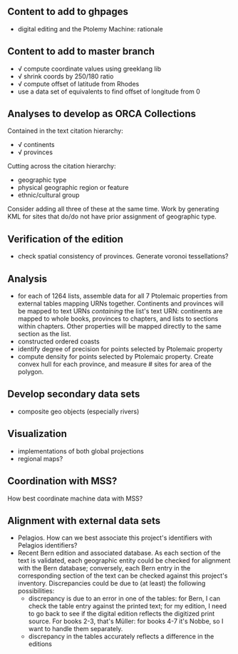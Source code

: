 ## Content to add to ghpages ##

- digital editing and the Ptolemy Machine:  rationale


## Content to add to master branch ##

- √ compute coordinate values using greeklang lib
- √ shrink coords by 250/180 ratio
- √ compute offset of latitude from Rhodes
- use a data set of equivalents to find offset of longitude from 0


## Analyses to develop as ORCA Collections ##

Contained in the text citation hierarchy:

- √ continents
- √ provinces

Cutting across the citation hierarchy:

- geographic type
- physical geographic region or feature
- ethnic/cultural group

Consider adding all three of these at the same time.  Work by generating KML for sites that do/do not have prior assignment of geographic type.


## Verification of the edition ##

- check spatial consistency of provinces.  Generate voronoi tessellations?



## Analysis ##

- for each of 1264 lists, assemble data for all 7 Ptolemaic properties from external tables mapping URNs together.  Continents and provinces will be mapped to text URNs *containing* the list's text URN: continents are mapped to whole books, provinces to chapters, and lists to sections within chapters. Other properties will be mapped directly to the same section as the list.
- constructed ordered coasts
- identify degree of precision for points selected by Ptolemaic property
- compute density for points selected by Ptolemaic property.  Create convex hull for each province, and measure # sites for area of the polygon.

## Develop secondary data sets ##

- composite geo objects (especially rivers) 

## Visualization ##


- implementations of both global projections
- regional maps?


## Coordination with MSS? ##

How best coordinate machine data with MSS?


## Alignment with external data sets ##

- Pelagios. How can we best associate this project's identifiers with Pelagios identifiers?
- Recent Bern edition and associated database.  As each section of the text is validated, each geographic entity could be checked for alignment with the Bern database; conversely, each Bern entry in the corresponding section of the text can be checked against this project's inventory.  Discrepancies could be due to (at least) the following possibilities:
    - discrepancy is due to an error in one of the tables:  for Bern, I can check the table entry against the printed text;  for my edition, I need to go back to see if the digital edition reflects the digitized print source.  For books 2-3, that's Müller:  for books 4-7 it's Nobbe, so I want to handle them separately.
    - discrepancy in the tables accurately reflects a difference in the editions

